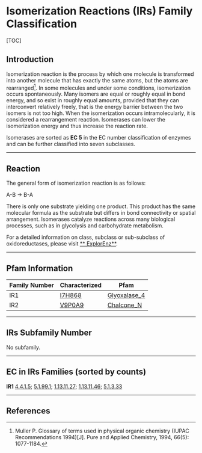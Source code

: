 # Isomerization Reactions (IRs) Family Classification

[TOC]

## Introduction

Isomerization reaction is the process by which one molecule is transformed into another molecule that has exactly the
same atoms, but the atoms are rearranged[^1]. In some molecules and under some conditions, isomerization occurs
spontaneously. Many isomers are equal or roughly equal in bond energy, and so exist in roughly equal amounts, provided
that they can interconvert relatively freely, that is the energy barrier between the two isomers is not too high. When
the isomerization occurs intramolecularly, it is considered a rearrangement reaction. Isomerases can lower the
isomerization energy and thus increase the reaction rate.

Isomerases are sorted as **EC 5** in the EC number classification of enzymes and can be further classified into seven
subclasses.

---

## Reaction

The general form of isomerization reaction is as follows:

A-B &rarr; B-A

There is only one substrate yielding one product. This product has the same molecular formula as the substrate but
differs in bond connectivity or spatial arrangement. Isomerases catalyze reactions across many biological processes,
such as in glycolysis and carbohydrate metabolism.

For a detailed information on class, subclass or sub-subclass of oxidoreductases, please visit [**
ExplorEnz**](https://www.enzyme-database.org/class.php).

---

## Pfam Information

| Family Number | Characterized                                    | Pfam                                                      |
| ------------- | ------------------------------------------------ | --------------------------------------------------------- |
| IR1           | [I7H868](https://www.uniprot.org/uniprot/I7H868) | [Glyoxalase_4](https://pfam.xfam.org/family/Glyoxalase_4) |
| IR2           | [V9P0A9](https://www.uniprot.org/uniprot/V9P0A9) | [Chalcone_N](https://pfam.xfam.org/family/Chalcone_N)     |

---

## IRs Subfamily Number

No subfamily.

---

## EC in IRs Families (sorted by counts)

**IR1**
[4.4.1.5](https://www.brenda-enzymes.org/enzyme.php?ecno=4.4.1.5); [5.1.99.1](https://www.brenda-enzymes.org/enzyme.php?ecno=5.1.99.1); [1.13.11.27](https://www.brenda-enzymes.org/enzyme.php?ecno=1.13.11.27); [1.13.11.46](https://www.brenda-enzymes.org/enzyme.php?ecno=1.13.11.46); [5.1.3.33](https://www.brenda-enzymes.org/enzyme.php?ecno=5.1.3.33)

---

## References

[^1]:Muller P. Glossary of terms used in physical organic chemistry (IUPAC Recommendations 1994)[J]. Pure and Applied
Chemistry, 1994, 66(5): 1077-1184.